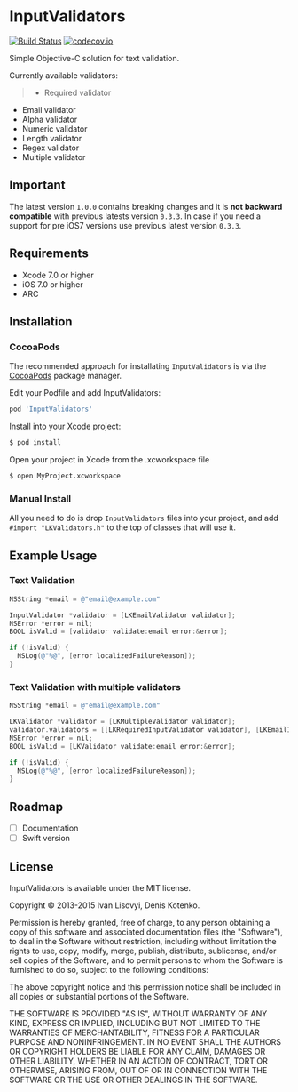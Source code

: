 # InputValidators
[![Build Status](https://travis-ci.org/kshin/InputValidators.svg?branch=master)](https://travis-ci.org/kshin/InputValidators)
[![codecov.io](https://codecov.io/github/kshin/InputValidators/coverage.svg?branch=master)](https://codecov.io/github/kshin/InputValidators?branch=master)

Simple Objective-C solution for text validation.

Currently available validators:

> * Required validator
* Email validator
* Alpha validator
* Numeric validator
* Length validator
* Regex validator
* Multiple validator

## Important
The latest version `1.0.0` contains breaking changes and it is **not backward compatible** with previous latests version `0.3.3`. In case if you need a support for pre iOS7 versions use previous latest version `0.3.3`.

## Requirements
* Xcode 7.0 or higher
* iOS 7.0 or higher
* ARC

## Installation

### CocoaPods

The recommended approach for installating `InputValidators` is via the [CocoaPods](http://cocoapods.org/) package manager.

Edit your Podfile and add InputValidators:

``` bash
pod 'InputValidators'
```

Install into your Xcode project:

``` bash
$ pod install
```

Open your project in Xcode from the .xcworkspace file

``` bash
$ open MyProject.xcworkspace
```

### Manual Install

All you need to do is drop `InputValidators` files into your project, and add `#import "LKValidators.h"` to the top of classes that will use it.

## Example Usage

### Text Validation

``` objective-c
NSString *email = @"email@example.com"

InputValidator *validator = [LKEmailValidator validator];
NSError *error = nil;
BOOL isValid = [validator validate:email error:&error];

if (!isValid) {
  NSLog(@"%@", [error localizedFailureReason]);
}
```

### Text Validation with multiple validators

``` objective-c
NSString *email = @"email@example.com"

LKValidator *validator = [LKMultipleValidator validator];
validator.validators = [[LKRequiredInputValidator validator], [LKEmailInputValidator validator]];
NSError *error = nil;
BOOL isValid = [LKValidator validate:email error:&error];

if (!isValid) {
  NSLog(@"%@", [error localizedFailureReason]);
}
```

## Roadmap

- [ ] Documentation
- [ ] Swift version

## License

InputValidators is available under the MIT license.

Copyright © 2013-2015 Ivan Lisovyi, Denis Kotenko.

Permission is hereby granted, free of charge, to any person obtaining a copy of this software and associated documentation files (the "Software"), to deal in the Software without restriction, including without limitation the rights to use, copy, modify, merge, publish, distribute, sublicense, and/or sell copies of the Software, and to permit persons to whom the Software is furnished to do so, subject to the following conditions:

The above copyright notice and this permission notice shall be included in all copies or substantial portions of the Software.

THE SOFTWARE IS PROVIDED "AS IS", WITHOUT WARRANTY OF ANY KIND, EXPRESS OR IMPLIED, INCLUDING BUT NOT LIMITED TO THE WARRANTIES OF MERCHANTABILITY, FITNESS FOR A PARTICULAR PURPOSE AND NONINFRINGEMENT. IN NO EVENT SHALL THE AUTHORS OR COPYRIGHT HOLDERS BE LIABLE FOR ANY CLAIM, DAMAGES OR OTHER LIABILITY, WHETHER IN AN ACTION OF CONTRACT, TORT OR OTHERWISE, ARISING FROM, OUT OF OR IN CONNECTION WITH THE SOFTWARE OR THE USE OR OTHER DEALINGS IN THE SOFTWARE.
